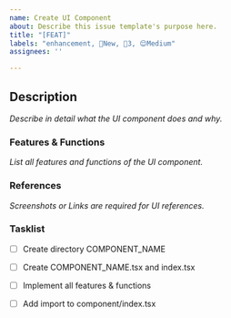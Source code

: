 ```yaml
---
name: Create UI Component
about: Describe this issue template's purpose here.
title: "[FEAT]"
labels: "enhancement, 👋New, 🔢3, 😌Medium"
assignees: '' 

---
```


## Description

_Describe in detail what the UI component does and why._

<!--
Please keep this description updated with any discussion that takes place so
that reviewers can understand your intent. Keeping the description updated is
especially important if they didn't participate in the discussion.
-->

### Features & Functions

_List all features and functions of the UI component._

<!--
Example below:

- Validate Input Form
- Show lazy loaded content
- Change color of the button
-->

### References

_Screenshots or Links are required for UI references._

<!--
Please include any relevant screenshots or screen recordings that will assist
reviewers and future readers. If you need help visually verifying the change,
please leave a comment and ping a GitLab reviewer, maintainer, or MR coach.
-->

### Tasklist

- [ ] Create directory COMPONENT_NAME
- [ ] Create COMPONENT_NAME.tsx and index.tsx
- [ ] Implement all features & functions
- [ ] Add import to component/index.tsx

